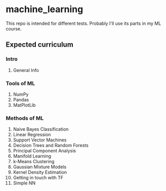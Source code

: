 # machine_learning

This repo is intended for different tests.
Probably I'll use its parts in my ML course.

## Expected curriculum

### Intro

1.  General Info

### Tools of ML

1.  NumPy
2.  Pandas
3.  MatPlotLib

### Methods of ML

1.  Naive Bayes Classification
2.  Linear Regression
3.  Support Vector Machines
4.  Decision Trees and Random Forests
5.  Principal Component Analysis
6.  Manifold Learning
7.  k-Means Clustering
8.  Gaussian Mixture Models
9.  Kernel Density Estimation
10.  Getting in touch with TF
11.  Simple NN
